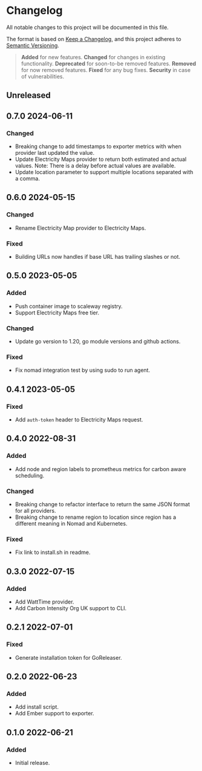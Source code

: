 # Changelog

All notable changes to this project will be documented in this file.

The format is based on [Keep a Changelog](https://keepachangelog.com/en/1.0.0/),
and this project adheres to [Semantic Versioning](https://semver.org/spec/v2.0.0.html).

> **Added** for new features.
> **Changed** for changes in existing functionality.
> **Deprecated** for soon-to-be removed features.
> **Removed** for now removed features.
> **Fixed** for any bug fixes.
> **Security** in case of vulnerabilities.

## Unreleased

## 0.7.0 2024-06-11

### Changed

- Breaking change to add timestamps to exporter metrics with when provider
last updated the value.
- Update Electricity Maps provider to return both estimated and actual values.
Note: There is a delay before actual values are available.
- Update location parameter to support multiple locations separated with a
comma.

## 0.6.0 2024-05-15

### Changed

- Rename Electricity Map provider to Electricity Maps.

### Fixed

- Building URLs now handles if base URL has trailing slashes or not.

## 0.5.0 2023-05-05

### Added

- Push container image to scaleway registry.
- Support Electricity Maps free tier.

### Changed

- Update go version to 1.20, go module versions and github actions.

### Fixed

- Fix nomad integration test by using sudo to run agent.

## 0.4.1 2023-05-05

### Fixed

- Add `auth-token` header to Electricity Maps request.

## 0.4.0 2022-08-31

### Added

- Add node and region labels to prometheus metrics for carbon aware scheduling.

### Changed

- Breaking change to refactor interface to return the same JSON format for all
providers.
- Breaking change to rename region to location since region has a different meaning
in Nomad and Kubernetes.

### Fixed

- Fix link to install.sh in readme.

## 0.3.0 2022-07-15

### Added

- Add WattTime provider.
- Add Carbon Intensity Org UK support to CLI.

## 0.2.1 2022-07-01

### Fixed

- Generate installation token for GoReleaser.

## 0.2.0 2022-06-23

### Added

- Add install script.
- Add Ember support to exporter.

## 0.1.0 2022-06-21

### Added

- Initial release.
